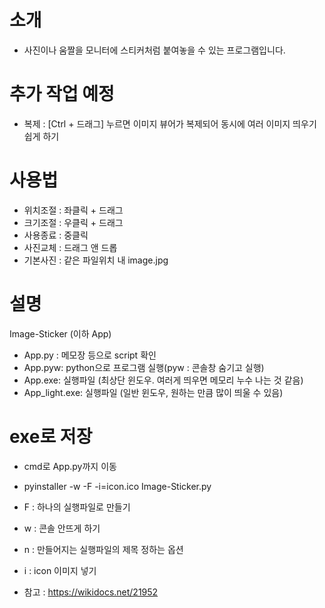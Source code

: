 # 소개
- 사진이나 움짤을 모니터에 스티커처럼 붙여놓을 수 있는 프로그램입니다.

# 추가 작업 예정
- 복제 : [Ctrl + 드래그] 누르면 이미지 뷰어가 복제되어 동시에 여러 이미지 띄우기 쉽게 하기


# 사용법 
- 위치조절 : 좌클릭 + 드래그
- 크기조절 : 우클릭 + 드래그
- 사용종료 : 중클릭
- 사진교체 : 드래그 앤 드롭
- 기본사진 : 같은 파일위치 내 image.jpg

# 설명 
Image-Sticker (이하 App)
- App.py : 메모장 등으로 script 확인
- App.pyw: python으로 프로그램 실행(pyw : 콘솔창 숨기고 실행)
- App.exe: 실행파일 (최상단 윈도우. 여러게 띄우면 메모리 누수 나는 것 같음)
- App_light.exe: 실행파일 (일반 윈도우, 원하는 만큼 많이 띄울 수 있음)

# exe로 저장 
- cmd로 App.py까지 이동
- pyinstaller -w -F -i=icon.ico Image-Sticker.py

- F : 하나의 실행파일로 만들기
- w : 콘솔 안뜨게 하기
- n : 만들어지는 실행파일의 제목 정하는 옵션
- i : icon 이미지 넣기

- 참고 : https://wikidocs.net/21952